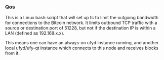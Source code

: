 ### Qos ###

This is a Linux bash script that will set up tc to limit the outgoing bandwidth for connections to the Bitcoin network. It limits outbound TCP traffic with a source or destination port of 51228, but not if the destination IP is within a LAN (defined as 192.168.x.x).

This means one can have an always-on ufyd instance running, and another local ufyd/ufy-qt instance which connects to this node and receives blocks from it.
